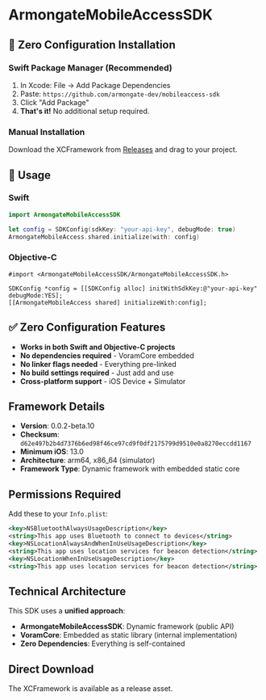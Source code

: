 # ArmongateMobileAccessSDK

## 🚀 Zero Configuration Installation

### Swift Package Manager (Recommended)
1. In Xcode: File → Add Package Dependencies
2. Paste: `https://github.com/armongate-dev/mobileaccess-sdk`
3. Click "Add Package"
4. **That's it!** No additional setup required.

### Manual Installation
Download the XCFramework from [Releases](https://github.com/armongate-dev/mobileaccess-sdk/releases) and drag to your project.

## 📱 Usage

### Swift
```swift
import ArmongateMobileAccessSDK

let config = SDKConfig(sdkKey: "your-api-key", debugMode: true)
ArmongateMobileAccess.shared.initialize(with: config)
```

### Objective-C
```objc
#import <ArmongateMobileAccessSDK/ArmongateMobileAccessSDK.h>

SDKConfig *config = [[SDKConfig alloc] initWithSdkKey:@"your-api-key" debugMode:YES];
[[ArmongateMobileAccess shared] initializeWith:config];
```

## ✅ Zero Configuration Features
- **Works in both Swift and Objective-C projects**
- **No dependencies required** - VoramCore embedded
- **No linker flags needed** - Everything pre-linked
- **No build settings required** - Just add and use
- **Cross-platform support** - iOS Device + Simulator

## Framework Details
- **Version**: 0.0.2-beta.10
- **Checksum**: `d62e497b2b4d7376b6ed98f46ce97cd9f0df2175799d9510e0a8270eccdd1167`
- **Minimum iOS**: 13.0
- **Architecture**: arm64, x86_64 (simulator)
- **Framework Type**: Dynamic framework with embedded static core

## Permissions Required

Add these to your `Info.plist`:

```xml
<key>NSBluetoothAlwaysUsageDescription</key>
<string>This app uses Bluetooth to connect to devices</string>
<key>NSLocationAlwaysAndWhenInUseUsageDescription</key>
<string>This app uses location services for beacon detection</string>
<key>NSLocationWhenInUseUsageDescription</key>
<string>This app uses location services for beacon detection</string>
```

## Technical Architecture

This SDK uses a **unified approach**:
- **ArmongateMobileAccessSDK**: Dynamic framework (public API)
- **VoramCore**: Embedded as static library (internal implementation)
- **Zero Dependencies**: Everything is self-contained

## Direct Download
The XCFramework is available as a release asset.
